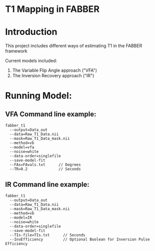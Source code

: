 # T1 Mapping in FABBER #

# Introduction

This project includes different ways of estimating T1 in the FABBER framework

Current models included:
1. The Variable Flip Angle approach ("VFA")
2. The Inversion Recovery approach ("IR")

# Running Model:

## VFA Command line example:

    fabber_t1
      --output=Data_out
      --data=Raw_T1_Data.nii 
      --mask=Raw_T1_Data_mask.nii 
      --method=vb 
      --model=vfa 
      --noise=white 
      --data-order=singlefile 
      --save-model-fit 
      --FAs=FAvals.txt      // Degrees
      --TR=0.2              // Seconds


## IR Command line example:

    fabber_t1
      --output=Data_out
      --data=Raw_T1_Data.nii 
      --mask=Raw_T1_Data_mask.nii 
      --method=vb 
      --model=IR 
      --noise=white 
      --data-order=singlefile 
      --save-model-fit 
      --TIs-file=TIs.txt      // Seconds
      --InvEfficiency         // Optional Boolean for Inversion Pulse Efficiency
